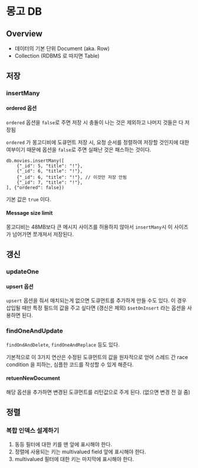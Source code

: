 # 몽고 DB
## Overview
- 데이터의 기본 단위 Document (aka. Row)
- Collection (RDBMS 로 따지면 Table)

## 저장
### insertMany
#### ordered 옵션
`ordered` 옵션을 `false`로 주면 저장 시 충돌이 나는 것은 제외하고 나머지 것들은 다 저장됨

`ordered` 가 몽고디비에 도큐먼트 저장 시, 요청 순서를 정렬하여 저장할 것인지에 대한 여부이기 때문에 옵션을 `false`로 주면 실패난 것은 패스하는 것이다.

```shell
db.movies.insertMany([
    {"_id": 5, "title": "!"},
    {"_id": 6, "title": "!"},
    {"_id": 6, "title": "!"}, // 이것만 저장 안됨
    {"_id": 7, "title": "!"},
], {"ordered": false})
```

기본 값은 `true` 이다.

#### Message size limit
몽고디비는 48MB보다 큰 메시지 사이즈를 허용하지 않아서  `insertMany`시 이 사이즈가 넘어가면 쪼개져서 저장된다.

## 갱신
### updateOne
#### upsert 옵션
`upsert` 옵션을 줘서 매치되는게 없으면 도큐먼트를 추가하게 만들 수도 있다. 이 경우 삽입될 때만 특정 필드의 값을 주고 싶다면 (갱신은 제외) `$setOnInsert` 라는 옵션을 사용하면 된다.

### findOneAndUpdate
`findOndAndDelete`, `findOneAndReplace` 등도 있다.

기본적으로 이 3가지 연산은 수정된 도큐먼트의 값을 원자적으로 얻어 스레드 간 race condition 을 피하는, 심플한 코드를 작성할 수 있게 해준다.

#### retuenNewDocument
해당 옵션을 추가하면 변경된 도큐먼트를 리턴값으로 주게 된다. (없으면 변경 전 걸 줌)

## 정렬
### 복합 인덱스 설계하기
1. 동등 필터에 대한 키를 맨 앞에 표시해야 한다.
2. 정렬에 사용되는 키는 multivalued field 앞에 표시해야 한다.
3. multivalued 필터에 대한 키는 마지막에 표시해야 한다.

